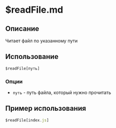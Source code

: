 # $readFile.md

## Описание
Читает файл по указанному пути

## Использование
```js
$readFile[путь]
```

### Опции
- `путь` - путь файла, который нужно прочитать

## Пример использования
```javascript
$readFile[index.js]
```
